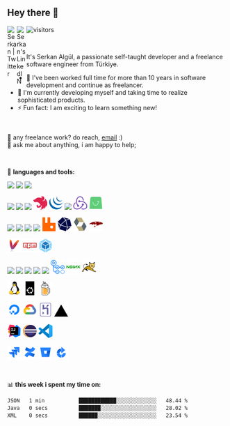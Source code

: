 <!--
**serkanalgl/serkanalgl** is a ✨ _special_ ✨ repository because its `README.md` (this file) appears on your GitHub profile. -->

## Hey there 👋
<a href="https://twitter.com/0xSerkan">
  <img align="left" alt="Serkan | Twitter" width="22px" src="https://raw.githubusercontent.com/peterthehan/peterthehan/master/assets/twitter.svg" />
</a>
<a href="https://www.linkedin.com/in/serkanalgul/">
  <img align="left" alt="Serkan's LinkedIN" width="22px" src="https://raw.githubusercontent.com/peterthehan/peterthehan/master/assets/linkedin.svg" />
</a>

![visitors](https://visitor-badge.lithub.cc/badge?page_id=serkanalgl.serkanalgl&left_color=red&right_color=green)

<br />

It's Serkan Algül, a passionate self-taught developer and a freelance software engineer from Türkiye.

- 👷 I've been worked full time for more than 10 years in software development and continue as freelancer.
- 🌱 I'm currently developing myself and taking time to realize sophisticated products.
-  ⚡ Fun fact: I am exciting to learn something new!

<br />

💼 any freelance work? do reach, [email](mailto:serkanalgl@gmail.com) :)<br>
💬 ask me about anything, i am happy to help;

<br />

🌸 **languages and tools:**  

<code><img height="45" src="https://cdn.jsdelivr.net/gh/devicons/devicon/icons/java/java-original.svg"></code>
<code><img height="45" src="https://cdn.jsdelivr.net/gh/devicons/devicon/icons/javascript/javascript-original.svg"></code>
<code><img height="45" src="https://cdn.jsdelivr.net/gh/devicons/devicon/icons/solidity/solidity-original.svg"></code>

<code><img height="45" src="https://cdn.jsdelivr.net/gh/devicons/devicon/icons/spring/spring-original.svg"></code>
<code><img height="45" src="https://cdn.jsdelivr.net/gh/devicons/devicon/icons/nodejs/nodejs-original.svg"></code>
<code><img height="45" src="https://cdn.jsdelivr.net/gh/devicons/devicon/icons/express/express-original.svg"></code>
<code><img height="32" src="https://github.com/devicons/devicon/blob/develop/icons/nestjs/nestjs-plain.svg"></code>
<code><img height="32" src="https://github.com/devicons/devicon/blob/develop/icons/jquery/jquery-original.svg"></code>
<code><img height="45" src="https://cdn.jsdelivr.net/gh/devicons/devicon/icons/react/react-original.svg"></code>
<code><img height="32" src="https://github.com/devicons/devicon/blob/develop/icons/redux/redux-original.svg"></code>
<code><img height="32" src="https://github.com/devicons/devicon/blob/develop/icons/vuestorefront/vuestorefront-original.svg"></code>


<code><img height="32" src="https://cdn.jsdelivr.net/gh/devicons/devicon/icons/mongodb/mongodb-original.svg"></code>
<code><img height="32" src="https://cdn.jsdelivr.net/gh/devicons/devicon/icons/postgresql/postgresql-original.svg"></code>
<code><img height="32" src="https://cdn.jsdelivr.net/gh/devicons/devicon/icons/mysql/mysql-original.svg"></code>
<code><img height="32" src="https://cdn.jsdelivr.net/gh/devicons/devicon/icons/redis/redis-original.svg"></code>
<code><img height="32" src="https://github.com/devicons/devicon/blob/develop/icons/rabbitmq/rabbitmq-original.svg"></code>
<code><img height="32" src="https://github.com/devicons/devicon/blob/develop/icons/influxdb/influxdb-original.svg"></code>
<code><img height="32" src="https://github.com/devicons/devicon/blob/develop/icons/hibernate/hibernate-original.svg"></code>
<code><img height="32" src="https://github.com/devicons/devicon/blob/develop/icons/mongoose/mongoose-original.svg"></code>

<code><img height="32" src="https://github.com/devicons/devicon/blob/develop/icons/maven/maven-original.svg"></code>
<code><img height="32" src="https://github.com/devicons/devicon/blob/develop/icons/npm/npm-original-wordmark.svg"></code>
<code><img height="32" src="https://github.com/devicons/devicon/blob/develop/icons/webpack/webpack-original.svg"></code>

<code><img height="32" src="https://cdn.jsdelivr.net/gh/devicons/devicon/icons/git/git-original.svg"></code>
<code><img height="32" src="https://cdn.jsdelivr.net/gh/devicons/devicon/icons/subversion/subversion-original.svg"></code>
<code><img height="32" src="https://cdn.jsdelivr.net/gh/devicons/devicon/icons/jenkins/jenkins-original.svg"></code>
<code><img height="32" src="https://cdn.jsdelivr.net/gh/devicons/devicon/icons/kubernetes/kubernetes-plain.svg"></code>
<code><img height="32" src="https://cdn.jsdelivr.net/gh/devicons/devicon/icons/docker/docker-original.svg"></code>
<code><img height="32" src="https://github.com/devicons/devicon/blob/develop/icons/githubactions/githubactions-original.svg"></code>
<code><img height="32" src="https://github.com/devicons/devicon/blob/develop/icons/nginx/nginx-original.svg"></code>
<code><img height="32" src="https://github.com/devicons/devicon/blob/develop/icons/tomcat/tomcat-original.svg"></code>


<code><img height="32" src="https://github.com/devicons/devicon/blob/develop/icons/linux/linux-original.svg"></code>
<code><img height="32" src="https://github.com/devicons/devicon/blob/develop/icons/ubuntu/ubuntu-plain.svg"></code>
<code><img height="32" src="https://github.com/devicons/devicon/blob/develop/icons/homebrew/homebrew-original.svg"></code>

<code><img height="32" src="https://github.com/devicons/devicon/blob/develop/icons/digitalocean/digitalocean-original.svg"></code>
<code><img height="32" src="https://github.com/devicons/devicon/blob/develop/icons/googlecloud/googlecloud-original.svg"></code>
<code><img height="32" src="https://github.com/devicons/devicon/blob/develop/icons/heroku/heroku-original.svg"></code>
<code><img height="32" src="https://github.com/devicons/devicon/blob/develop/icons/vercel/vercel-original.svg"></code>

<code><img height="32" src="https://github.com/devicons/devicon/blob/develop/icons/intellij/intellij-original.svg"></code>
<code><img height="32" src="https://github.com/devicons/devicon/blob/develop/icons/eclipse/eclipse-original.svg"></code>
<code><img height="32" src="https://github.com/devicons/devicon/blob/develop/icons/vscode/vscode-original.svg"></code>

<code><img height="32" src="https://github.com/devicons/devicon/blob/develop/icons/jira/jira-original.svg"></code>
<code><img height="32" src="https://github.com/devicons/devicon/blob/develop/icons/confluence/confluence-original.svg"></code>
<code><img height="32" src="https://github.com/devicons/devicon/blob/develop/icons/bitbucket/bitbucket-original.svg"></code>
<code><img height="32" src="https://github.com/devicons/devicon/blob/develop/icons/bamboo/bamboo-original.svg"></code>

<br />

📊 **this week i spent my time on:**
<!--START_SECTION:waka-->

```txt
JSON   1 min           ████████████░░░░░░░░░░░░░   48.44 %
Java   0 secs          ███████░░░░░░░░░░░░░░░░░░   28.02 %
XML    0 secs          ██████░░░░░░░░░░░░░░░░░░░   23.54 %
```

<!--END_SECTION:waka-->
